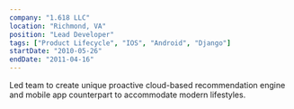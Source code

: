 ```yaml
---
company: "1.618 LLC"
location: "Richmond, VA"
position: "Lead Developer"
tags: ["Product Lifecycle", "IOS", "Android", "Django"]
startDate: "2010-05-26"
endDate: "2011-04-16"
---
```


Led team to create unique proactive cloud-based recommendation engine and mobile app counterpart to accommodate modern lifestyles.</p>

